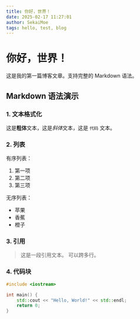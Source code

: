 ```yaml
---
title: 你好，世界！
date: 2025-02-17 11:27:01
author: SekaiMoe
tags: hello, test, blog
---
```


# 你好，世界！

这是我的第一篇博客文章。支持完整的 Markdown 语法。

## Markdown 语法演示

### 1. 文本格式化

这是**粗体**文本，这是*斜体*文本，这是 `代码` 文本。

### 2. 列表

有序列表：

1. 第一项
2. 第二项
3. 第三项

无序列表：

- 苹果
- 香蕉
- 橙子

### 3. 引用

> 这是一段引用文本。
> 可以跨多行。

### 4. 代码块

```cpp
#include <iostream>

int main() {
    std::cout << "Hello, World!" << std::endl;
    return 0;
}
